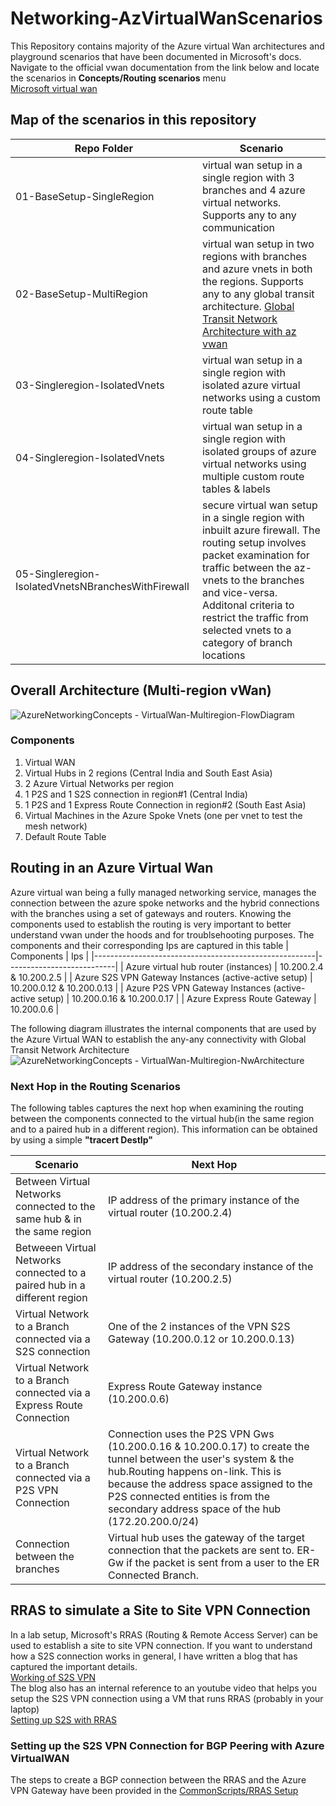 # Networking-AzVirtualWanScenarios
This Repository contains majority of the Azure virtual Wan architectures and playground scenarios that have been documented in Microsoft's docs. Navigate to the official vwan documentation from the link below and locate the scenarios in **Concepts/Routing scenarios** menu  
[Microsoft virtual wan](https://docs.microsoft.com/en-us/azure/virtual-wan/)

## Map of the scenarios in this repository

| Repo Folder                                        | Scenario                                                                                                                                                                                                                                                                                                                   |
|----------------------------------------------------|----------------------------------------------------------------------------------------------------------------------------------------------------------------------------------------------------------------------------------------------------------------------------------------------------------------------------|
| 01-BaseSetup-SingleRegion                          | virtual wan setup in a single region with 3 branches and 4 azure virtual networks. Supports any to any communication                                                                                                                                                                                                       |
| 02-BaseSetup-MultiRegion                           | virtual wan setup in two regions with branches and azure vnets in both the regions. Supports any to any global transit architecture. [Global Transit Network Architecture with az vwan](https://github.com/MicrosoftDocs/azure-docs/blob/master/articles/virtual-wan/virtual-wan-global-transit-network-architecture.md) |
| 03-Singleregion-IsolatedVnets                      | virtual wan setup in a single region with isolated azure virtual networks using a custom route table                                                                                                                                                                                                                       |
| 04-Singleregion-IsolatedVnets                      | virtual wan setup in a single region with isolated groups of azure virtual networks using multiple custom route tables & labels                                                                                                                                                                                            |
| 05-Singleregion-IsolatedVnetsNBranchesWithFirewall | secure virtual wan setup in a single region with inbuilt azure firewall. The routing setup involves packet examination for traffic between the az-vnets to the branches and vice-versa. Additonal criteria to restrict the traffic from selected vnets to a category of branch locations                                   |
## Overall Architecture (Multi-region vWan)
![AzureNetworkingConcepts - VirtualWan-Multiregion-FlowDiagram](https://user-images.githubusercontent.com/13979783/131320296-f654cdcc-aa45-427c-81c7-3f7e1f4c6e1b.png)  
### Components
1. Virtual WAN 
2. Virtual Hubs in 2 regions (Central India and South East Asia)
3. 2 Azure Virtual Networks per region
4. 1 P2S and 1 S2S connection in region#1 (Central India)
5. 1 P2S and 1 Express Route Connection in region#2 (South East Asia)
6. Virtual Machines in the Azure Spoke Vnets (one per vnet to test the mesh network)
7. Default Route Table

## Routing in an Azure Virtual Wan
Azure virtual wan being a fully managed networking service, manages the connection between the azure spoke networks and the hybrid connections with the branches using a set of gateways and routers. Knowing the components used to establish the routing is very important to better understand vwan under the hoods and for troublsehooting purposes.
The components and their corresponding Ips are captured in this table
| Components                                            | Ips                       |
|-------------------------------------------------------|---------------------------|
| Azure virtual hub router (instances)                  | 10.200.2.4 & 10.200.2.5   |
| Azure S2S VPN Gateway Instances (active-active setup) | 10.200.0.12 & 10.200.0.13 |
| Azure P2S VPN Gateway Instances (active-active setup) | 10.200.0.16 & 10.200.0.17 |
| Azure Express Route Gateway                           | 10.200.0.6                |

The following diagram illustrates the internal components that are used by the Azure Virtual WAN to establish the any-any connectivity with Global Transit Network Architecture
![AzureNetworkingConcepts - VirtualWan-Multiregion-NwArchitecture](https://user-images.githubusercontent.com/13979783/131322409-49aa3a7b-36d9-493a-97e1-ad09ad6768c9.png)

### Next Hop in the Routing Scenarios
The following tables captures the next hop when examining the routing between the components connected to the virtual hub(in the same region and to a paired hub in a different region). This information can be obtained by using a simple **"tracert DestIp"**

| Scenario                                                                  | Next Hop                                                                                                                                                                                                                                                                                |
|---------------------------------------------------------------------------|-----------------------------------------------------------------------------------------------------------------------------------------------------------------------------------------------------------------------------------------------------------------------------------------|
| Between Virtual Networks connected to the same hub & in the same region   | IP address of the primary  instance of the virtual router (10.200.2.4)                                                                                                                                                                                                                  |
| Betweeen Virtual Networks connected to a paired hub in a different region | IP address of the secondary  instance of the virtual router (10.200.2.5)                                                                                                                                                                                                                |
| Virtual Network to a Branch connected via a S2S connection                | One of the 2 instances of the VPN S2S Gateway (10.200.0.12 or 10.200.0.13)                                                                                                                                                                                                              |
| Virtual Network to a Branch connected via a Express Route Connection      | Express Route Gateway instance (10.200.0.6)                                                                                                                                                                                                                                             |
| Virtual Network to a Branch connected via a P2S VPN Connection            | Connection uses the P2S VPN Gws (10.200.0.16 & 10.200.0.17) to create the tunnel between the user's system & the hub.Routing happens on-link. This is because the address space assigned to the P2S connected entities is from the secondary address space of the hub (172.20.200.0/24) |
| Connection between the branches                                           | Virtual hub uses the gateway of the target connection that the packets are sent to. ER-Gw if the packet is sent from a user to the ER Connected Branch.                                                                                                                                 |
## RRAS to simulate a Site to Site VPN Connection
In a lab setup, Microsoft's RRAS (Routing & Remote Access Server) can be used to establish a site to site VPN connection. If you want to understand how a S2S connection works in general, I have written a blog that has captured the important details.  
[Working of S2S VPN](https://ramsaztechbytes.in/2021/05/07/azure-s2s-vpn-exploration-with-rras/)  
The blog also has an internal reference to an youtube video that helps you setup the S2S VPN connection using a VM that runs RRAS (probably in your laptop)  
[Setting up S2S with RRAS](https://www.youtube.com/watch?v=Ty4O51U_0Ds&t=266s)  

### Setting up the S2S VPN Connection for BGP Peering with Azure VirtualWAN
The steps to create a BGP connection between the RRAS and the Azure VPN Gateway have been provided in the [CommonScripts/RRAS Setup](CommonScripts/RRAS-Setup/README.md)


